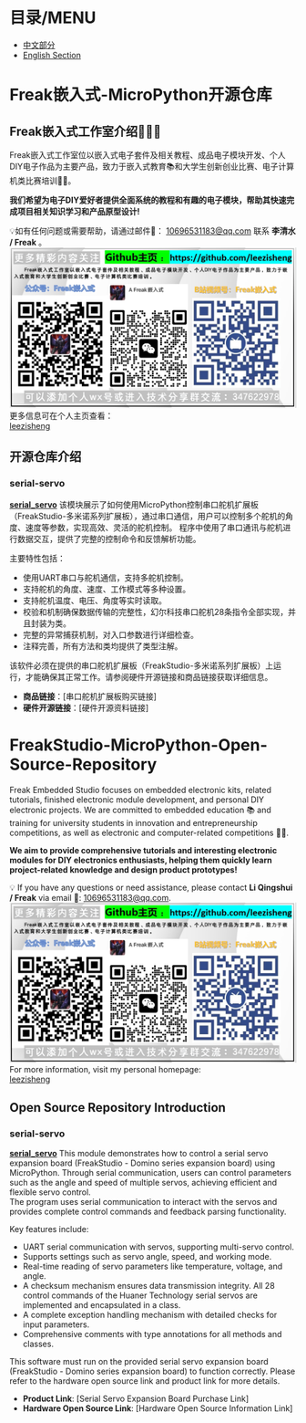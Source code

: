 # 目录/MENU
- [中文部分](#Freak嵌入式-MicroPython开源仓库)
- [English Section](#FreakStudio-MicroPython-Open-Source-Repository)

# Freak嵌入式-MicroPython开源仓库

## Freak嵌入式工作室介绍👨‍💻🌟

Freak嵌入式工作室位以嵌入式电子套件及相关教程、成品电子模块开发、个人DIY电子作品为主要产品，致力于嵌入式教育📚和大学生创新创业比赛、电子计算机类比赛培训🧑‍💻。

**我们希望为电子DIY爱好者提供全面系统的教程和有趣的电子模块，帮助其快速完成项目相关知识学习和产品原型设计!**

💡如有任何问题或需要帮助，请通过邮件📧： 10696531183@qq.com 联系 **李清水 / Freak** 。
![FreakStudio_Contact](image/FreakStudio_Contact.png)
更多信息可在个人主页查看：  
[leezisheng](https://github.com/leezisheng/leezisheng)

## 开源仓库介绍

### serial-servo
[**serial_servo**](https://github.com/leezisheng/freakstudio-micropython-libraries/tree/main/serial_servo)
该模块展示了如何使用MicroPython控制串口舵机扩展板（FreakStudio-多米诺系列扩展板），通过串口通信，用户可以控制多个舵机的角度、速度等参数，实现高效、灵活的舵机控制。
程序中使用了串口通讯与舵机进行数据交互，提供了完整的控制命令和反馈解析功能。

主要特性包括：
- 使用UART串口与舵机通信，支持多舵机控制。
- 支持舵机的角度、速度、工作模式等多种设置。
- 支持舵机温度、电压、角度等实时读取。
- 校验和机制确保数据传输的完整性，幻尔科技串口舵机28条指令全部实现，并且封装为类。
- 完整的异常捕获机制，对入口参数进行详细检查。
- 注释完善，所有方法和类均提供了类型注解。

该软件必须在提供的串口舵机扩展板（FreakStudio-多米诺系列扩展板）上运行，才能确保其正常工作。请参阅硬件开源链接和商品链接获取详细信息。
- **商品链接**：[串口舵机扩展板购买链接]
- **硬件开源链接**：[硬件开源资料链接]

# FreakStudio-MicroPython-Open-Source-Repository

Freak Embedded Studio focuses on embedded electronic kits, related tutorials, finished electronic module development, and personal DIY electronic projects. We are committed to embedded education 📚 and training for university students in innovation and entrepreneurship competitions, as well as electronic and computer-related competitions 🧑‍💻.

**We aim to provide comprehensive tutorials and interesting electronic modules for DIY electronics enthusiasts, helping them quickly learn project-related knowledge and design product prototypes!**

💡 If you have any questions or need assistance, please contact **Li Qingshui / Freak** via email 📧: 10696531183@qq.com.
![FreakStudio_Contact](image/FreakStudio_Contact.png)
For more information, visit my personal homepage:  
[leezisheng](https://github.com/leezisheng/leezisheng)

## Open Source Repository Introduction

### serial-servo
[**serial_servo**](https://github.com/leezisheng/freakstudio-micropython-libraries/tree/main/serial_servo)
This module demonstrates how to control a serial servo expansion board (FreakStudio - Domino series expansion board) using MicroPython. Through serial communication, users can control parameters such as the angle and speed of multiple servos, achieving efficient and flexible servo control.  
The program uses serial communication to interact with the servos and provides complete control commands and feedback parsing functionality.

Key features include:  
- UART serial communication with servos, supporting multi-servo control.  
- Supports settings such as servo angle, speed, and working mode.  
- Real-time reading of servo parameters like temperature, voltage, and angle.  
- A checksum mechanism ensures data transmission integrity. All 28 control commands of the Huaner Technology serial servos are implemented and encapsulated in a class.  
- A complete exception handling mechanism with detailed checks for input parameters.  
- Comprehensive comments with type annotations for all methods and classes.  

This software must run on the provided serial servo expansion board (FreakStudio - Domino series expansion board) to function correctly. Please refer to the hardware open source link and product link for more details.  
- **Product Link**: [Serial Servo Expansion Board Purchase Link]  
- **Hardware Open Source Link**: [Hardware Open Source Information Link]